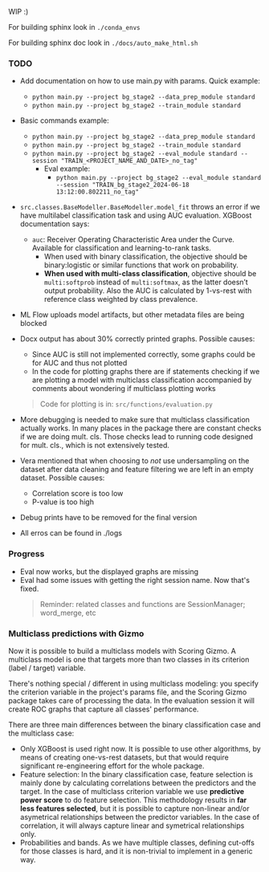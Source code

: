 WIP :)

For building sphinx look in ``./conda_envs``

For building sphinx doc look in ``./docs/auto_make_html.sh``

### TODO 
- Add documentation on how to use main.py with params. Quick example:

  - ``python main.py --project bg_stage2 --data_prep_module standard ``
  - ``python main.py --project bg_stage2 --train_module standard``

- Basic commands example:
  - ``python main.py --project bg_stage2 --data_prep_module standard``
  - ``python main.py --project bg_stage2 --train_module standard``
  - ``python main.py --project bg_stage2 --eval_module standard --session "TRAIN_<PROJECT_NAME_AND_DATE>_no_tag"``
    - Eval example: 
      - ``python main.py --project bg_stage2 --eval_module standard --session "TRAIN_bg_stage2_2024-06-18 13:12:00.802211_no_tag"``

- `src.classes.BaseModeller.BaseModeller.model_fit` throws an error if we have multilabel classification task
and using AUC evaluation. XGBoost documentation says:
  - `auc`: Receiver Operating Characteristic Area under the Curve. Available for classification and learning-to-rank tasks.
    - When used with binary classification, the objective should be binary:logistic or similar functions that work on probability.
    - **When used with multi-class classification**, objective should be `multi:softprob` instead of `multi:softmax`,
    as the latter doesn’t output probability. Also the AUC is calculated by 1-vs-rest with reference
    class weighted by class prevalence.
     
- ML Flow uploads model artifacts, but other metadata files are being blocked
 
- Docx output has about 30% correctly printed graphs. Possible causes:
  - Since AUC is still not implemented correctly, some graphs could be for AUC and thus not plotted
  - In the code for plotting graphs there are if statements checking if we are plotting a model with multiclass
    classification accompanied by comments about wondering if multiclass plotting works
  > Code for plotting is in: `src/functions/evaluation.py`

- More debugging is needed to make sure that multiclass classification actually works.
In many places in the package there are constant checks if we are doing mult. cls.
Those checks lead to running code designed for mult. cls., which is not extensively
tested.

- Vera mentioned that when choosing to *not* use undersampling on the dataset after data cleaning and feature filtering 
  we are left in an empty dataset. Possible causes:
  - Correlation score is too low
  - P-value is too high

- Debug prints have to be removed for the final version

- All erros can be found in ./logs

### Progress
- Eval now works, but the displayed graphs are missing
- Eval had some issues with getting the right session name. Now that's fixed. 
  > Reminder: related classes and functions are SessionManager; word_merge, etc


### Multiclass predictions with Gizmo

Now it is possible to build a multiclass models with Scoring Gizmo.
A multiclass model is one that targets more than two classes in its criterion (label / target) variable.

There's nothing special / different in using multiclass modeling: you specify the criterion variable in the project's params file, and the Scoring Gizmo package takes care of processing the data.
In the evaluation session it will create ROC graphs that capture all classes' performance.


There are three main differences between the binary classification case and the multiclass case:
- Only XGBoost is used right now. It is possible to use other algorithms, by means of creating one-vs-rest datasets, but that would require significant re-engineering effort for the whole package.
- Feature selection: In the binary classification case, feature selection is mainly done by calculating correlations between the predictors and the target. In the case of multiclass criterion variable we use **predictive power score**  to do feature selection. This methodology results in **far less features selected**, but it is possible to capture non-linear and/or asymetrical relationships between the predictor variables. In the case of correlation, it will always capture linear and symetrical relationships only.
- Probabilities and bands. As we have multiple classes, defining cut-offs for those classes is hard, and it is non-trivial to implement in a generic way.